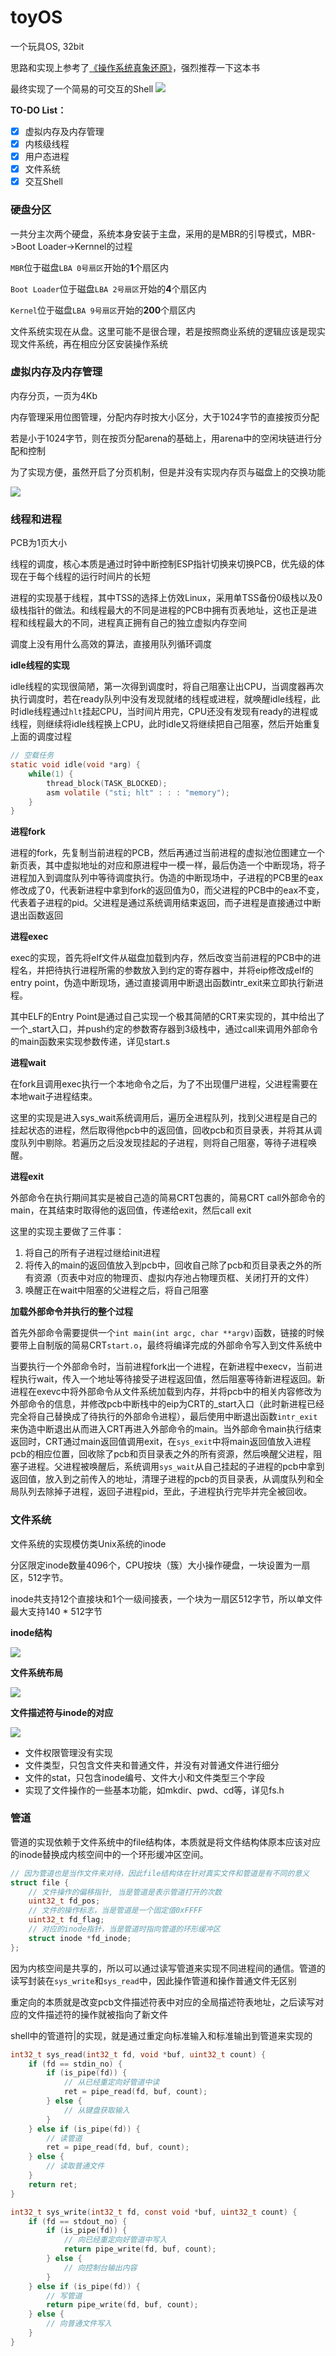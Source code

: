 # toyOS
一个玩具OS, 32bit

思路和实现上参考了[《操作系统真象还原》](http://www.epubit.com.cn/book/details/4222)，强烈推荐一下这本书

最终实现了一个简易的可交互的Shell
![](./resource/shell.png)

__TO-DO List：__

- [x] 虚拟内存及内存管理
- [x] 内核级线程
- [x] 用户态进程
- [x] 文件系统
- [x] 交互Shell

### 硬盘分区
一共分主次两个硬盘，系统本身安装于主盘，采用的是MBR的引导模式，MBR->Boot Loader->Kernnel的过程

`MBR`位于磁盘`LBA 0号扇区`开始的**1**个扇区内

`Boot Loader`位于磁盘`LBA 2号扇区`开始的**4**个扇区内

`Kernel`位于磁盘`LBA 9号扇区`开始的**200**个扇区内

文件系统实现在从盘。这里可能不是很合理，若是按照商业系统的逻辑应该是现实现文件系统，再在相应分区安装操作系统

### 虚拟内存及内存管理
内存分页，一页为4Kb

内存管理采用位图管理，分配内存时按大小区分，大于1024字节的直接按页分配

若是小于1024字节，则在按页分配arena的基础上，用arena中的空闲块链进行分配和控制

为了实现方便，虽然开启了分页机制，但是并没有实现内存页与磁盘上的交换功能

![](./resource/内存布局.png)

### 线程和进程
PCB为1页大小

线程的调度，核心本质是通过时钟中断控制ESP指针切换来切换PCB，优先级的体现在于每个线程的运行时间片的长短

进程的实现基于线程，其中TSS的选择上仿效Linux，采用单TSS备份0级栈以及0级栈指针的做法。和线程最大的不同是进程的PCB中拥有页表地址，这也正是进程和线程最大的不同，进程真正拥有自己的独立虚拟内存空间

调度上没有用什么高效的算法，直接用队列循环调度

__idle线程的实现__

idle线程的实现很简陋，第一次得到调度时，将自己阻塞让出CPU，当调度器再次执行调度时，若在ready队列中没有发现就绪的线程或进程，就唤醒idle线程，此时idle线程通过`hlt`挂起CPU，当时间片用完，CPU还没有发现有ready的进程或线程，则继续将idle线程换上CPU，此时idle又将继续把自己阻塞，然后开始重复上面的调度过程

```c
// 空载任务
static void idle(void *arg) {
    while(1) {
        thread_block(TASK_BLOCKED);
        asm volatile ("sti; hlt" : : : "memory");
    }
}
```

__进程fork__

进程的fork，先复制当前进程的PCB，然后再通过当前进程的虚拟池位图建立一个新页表，其中虚拟地址的对应和原进程中一模一样，最后伪造一个中断现场，将子进程加入到调度队列中等待调度执行。伪造的中断现场中，子进程的PCB里的eax修改成了0，代表新进程中拿到fork的返回值为0，而父进程的PCB中的eax不变，代表着子进程的pid。父进程是通过系统调用结束返回，而子进程是直接通过中断退出函数返回

__进程exec__

exec的实现，首先将elf文件从磁盘加载到内存，然后改变当前进程的PCB中的进程名，并把待执行进程所需的参数放入到约定的寄存器中，并将eip修改成elf的entry point，伪造中断现场，通过直接调用中断退出函数intr_exit来立即执行新进程。

其中ELF的Entry Point是通过自己实现一个极其简陋的CRT来实现的，其中给出了一个_start入口，并push约定的参数寄存器到3级栈中，通过call来调用外部命令的main函数来实现参数传递，详见start.s

__进程wait__

在fork且调用exec执行一个本地命令之后，为了不出现僵尸进程，父进程需要在本地wait子进程结束。

这里的实现是进入sys_wait系统调用后，遍历全进程队列，找到父进程是自己的挂起状态的进程，然后取得他pcb中的返回值，回收pcb和页目录表，并将其从调度队列中剔除。若遍历之后没发现挂起的子进程，则将自己阻塞，等待子进程唤醒。

__进程exit__

外部命令在执行期间其实是被自己造的简易CRT包裹的，简易CRT call外部命令的main，在其结束时取得他的返回值，传递给exit，然后call exit

这里的实现主要做了三件事：
1. 将自己的所有子进程过继给init进程
2. 将传入的main的返回值放入到pcb中，回收自己除了pcb和页目录表之外的所有资源（页表中对应的物理页、虚拟内存池占物理页框、关闭打开的文件）
3. 唤醒正在wait中阻塞的父进程之后，将自己阻塞

__加载外部命令并执行的整个过程__

首先外部命令需要提供一个`int main(int argc, char **argv)`函数，链接的时候要带上自制版的简易CRT`start.o`，最终将编译完成的外部命令写入到文件系统中

当要执行一个外部命令时，当前进程fork出一个进程，在新进程中execv，当前进程执行wait，传入一个地址等待接受子进程返回值，然后阻塞等待新进程返回。新进程在exevc中将外部命令从文件系统加载到内存，并将pcb中的相关内容修改为外部命令的信息，并修改pcb中断栈中的eip为CRT的_start入口（此时新进程已经完全将自己替换成了待执行的外部命令进程），最后使用中断退出函数`intr_exit`来伪造中断退出从而进入CRT再进入外部命令的main。当外部命令main执行结束返回时，CRT通过main返回值调用exit，在`sys_exit`中将main返回值放入进程pcb的相应位置，回收除了pcb和页目录表之外的所有资源，然后唤醒父进程，阻塞子进程。父进程被唤醒后，系统调用`sys_wait`从自己挂起的子进程的pcb中拿到返回值，放入到之前传入的地址，清理子进程的pcb的页目录表，从调度队列和全局队列去除掉子进程，返回子进程pid，至此，子进程执行完毕并完全被回收。

### 文件系统
文件系统的实现模仿类Unix系统的inode

分区限定inode数量4096个，CPU按块（簇）大小操作硬盘，一块设置为一扇区，512字节。

inode共支持12个直接块和1个一级间接表，一个块为一扇区512字节，所以单文件最大支持140 * 512字节

__inode结构__

![](./resource/inode.png)

__文件系统布局__

![](./resource/文件系统布局.png)

__文件描述符与inode的对应__

![](./resource/文件描述符.png)

* 文件权限管理没有实现
* 文件类型，只包含文件夹和普通文件，并没有对普通文件进行细分
* 文件的stat，只包含inode编号、文件大小和文件类型三个字段
* 实现了文件操作的一些基本功能，如mkdir、pwd、cd等，详见fs.h

### 管道
管道的实现依赖于文件系统中的file结构体，本质就是将文件结构体原本应该对应的inode替换成内核空间中的一个环形缓冲区空间。
```c
// 因为管道也是当作文件来对待，因此file结构体在针对真实文件和管道是有不同的意义
struct file {
    // 文件操作的偏移指针, 当是管道是表示管道打开的次数
    uint32_t fd_pos; 
    // 文件的操作标志，当是管道是一个固定值0xFFFF
    uint32_t fd_flag;
    // 对应的inode指针，当是管道时指向管道的环形缓冲区
    struct inode *fd_inode;
};
```
因为内核空间是共享的，所以可以通过读写管道来实现不同进程间的通信。管道的读写封装在`sys_write`和`sys_read`中，因此操作管道和操作普通文件无区别

重定向的本质就是改变pcb文件描述符表中对应的全局描述符表地址，之后读写对应的文件描述符的操作就被指向了新文件

shell中的管道符|的实现，就是通过重定向标准输入和标准输出到管道来实现的
```c
int32_t sys_read(int32_t fd, void *buf, uint32_t count) {
    if (fd == stdin_no) {
        if (is_pipe(fd)) {
            // 从已经重定向好管道中读
            ret = pipe_read(fd, buf, count);
        } else {
            // 从键盘获取输入
        }
    } else if (is_pipe(fd)) {
        // 读管道
        ret = pipe_read(fd, buf, count);
    } else {
        // 读取普通文件
    }
    return ret;
}

int32_t sys_write(int32_t fd, const void *buf, uint32_t count) {
    if (fd == stdout_no) {
        if (is_pipe(fd)) {
            // 向已经重定向好管道中写入
            return pipe_write(fd, buf, count);
        } else {
            // 向控制台输出内容
        }
    } else if (is_pipe(fd)) {
        // 写管道
        return pipe_write(fd, buf, count);
    } else {
        // 向普通文件写入
    }
}
```
